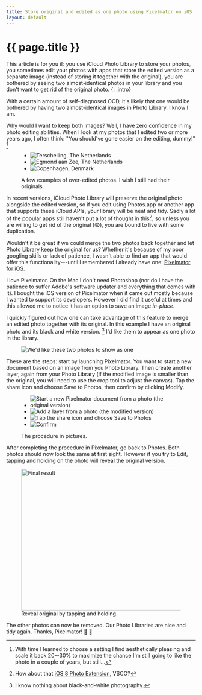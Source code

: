 ```yaml
---
title: Store original and edited as one photo using Pixelmator on iOS
layout: default
---
```


# {{ page.title }}

This article is for you if: you use iCloud Photo Library to store your
photos, you sometimes edit your photos with apps that store the edited
version as a separate image (instead of storing it together with the
original), you are bothered by seeing two almost-identical photos in your
library and you don't want to get rid of the original photo.
{: .intro}

With a certain amount of self-diagnosed OCD, it's likely that one would be
bothered by having two almost-identical images in Photo Library. I know I am.

Why would I want to keep both images? Well, I have zero confidence in my photo
editing abilities. When I look at my photos that I edited two or more years
ago, I often think: "You should've gone easier on the editing, dummy!"
[^editing]

<figure class="full-width image-collection">
  <ul>
    <li><img src="/assets{{ page.id }}/over-edit-example-1.jpg" alt="Terschelling, The Netherlands"></li>
    <li><img src="/assets{{ page.id }}/over-edit-example-2.jpg" alt="Egmond aan Zee, The Netherlands"></li>
    <li><img src="/assets{{ page.id }}/over-edit-example-3.jpg" alt="Copenhagen, Denmark"></li>
  </ul>
  <figcaption>
    A few examples of over-edited photos. I wish I still had their originals.
  </figcaption>
</figure>

In recent versions, iCloud Photo Library will preserve the original photo
alongside the edited version, so if you edit using Photos.app or another app
that supports these iCloud APIs, your library will be neat and tidy. Sadly a
lot of the popular apps still haven't put a lot of thought in
this[^vsco-rant], so unless you are willing to get rid of the original
(:fearful:), you are bound to live with some duplication.

Wouldn't it be great if we could merge the two photos back together and let
Photo Library keep the original for us? Whether it's because of my poor
googling skills or lack of patience, I wasn't able to find an app that would
offer this functionality---until I remembered I already have one: [Pixelmator
for iOS][pixelmator-ios].

I love Pixelmator. On the Mac I don't need Photoshop (nor do I have the
patience to suffer Adobe's software updater and everything that comes with
it). I bought the iOS version of Pixelmator when it came out mostly because I
wanted to support its developers. However I did find it useful at times and
this allowed me to notice it has an option to save an image *in-place*.

I quickly figured out how one can take advantage of this feature to merge an
edited photo together with its original. In this example I have an original
photo and its black and white version. [^bw] I'd like them to appear as one
photo in the library.

<figure class="full-width screenshot">
  <img src="/assets/{{ page.id }}/photo-library-start.png" alt="We'd like these two photos to show as one">
</figure>

These are the steps: start by launching Pixelmator. You want to start a new
document based on an image from you Photo Library. Then create another layer,
again from your Photo Library (if the modified image is smaller than the
original, you will need to use the crop tool to adjust the canvas). Tap the
share icon and choose Save to Photos, then confirm by clicking Modify.

<figure class="full-width image-collection screenshot">
  <ul>
    <li><img src="/assets{{ page.id }}/pixelmator-step-1.png" alt="Start a new Pixelmator document from a photo (the original version)"></li>
    <li><img src="/assets{{ page.id }}/pixelmator-step-2.png" alt="Add a layer from a photo (the modified version)"></li>
    <li><img src="/assets{{ page.id }}/pixelmator-step-3.png" alt="Tap the share icon and choose Save to Photos"></li>
    <li><img src="/assets{{ page.id }}/pixelmator-step-4.png" alt="Confirm"></li>
  </ul>
  <figcaption>The procedure in pictures.</figcaption>
</figure>

After completing the procedure in Pixelmator, go back to Photos. Both
photos should now look the same at first sight. However if you try to Edit,
tapping and holding on the photo will reveal the original version.

<figure class="center screenshot">
  <img src="/assets{{ page.id }}/photo-library-final.gif" alt="Final result" width="500" height="375">
  <figcaption>Reveal original by tapping and holding.</figcaption>
</figure>

The other photos can now be removed. Our Photo Libraries are nice and tidy
again. Thanks, Pixelmator! :muscle: :sparkling_heart:

[^editing]: With time I learned to choose a setting I find aesthetically pleasing and scale it back 20--30% to maximize the chance I'm still going to like the photo in a couple of years, but still…
[^vsco-rant]: How about that [iOS 8 Photo Extension][vsco-faq], VSCO?
[^bw]: I know nothing about black-and-white photography.

[vsco-faq]: https://support.vsco.co/hc/en-us/articles/203001254-VSCO-x-iOS-Where-is-the-iOS-8-Photo-Extension-
[pixelmator-ios]: http://www.pixelmator.com/ios/
